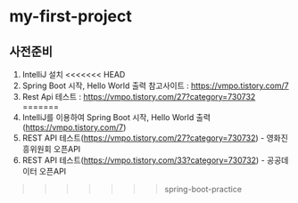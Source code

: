 # my-first-project

## 사전준비

1. IntelliJ 설치
<<<<<<< HEAD
2. Spring Boot 시작, Hello World 출력
   참고사이트 : https://vmpo.tistory.com/7
3. Rest Api 테스트 : https://vmpo.tistory.com/27?category=730732
=======
2. IntelliJ를 이용하여 Spring Boot 시작, Hello World 출력(https://vmpo.tistory.com/7)
3. REST API 테스트(https://vmpo.tistory.com/27?category=730732) - 영화진흥위원회 오픈API
4. REST API 테스트(https://vmpo.tistory.com/33?category=730732) - 공공데이터 오픈API
>>>>>>> spring-boot-practice
